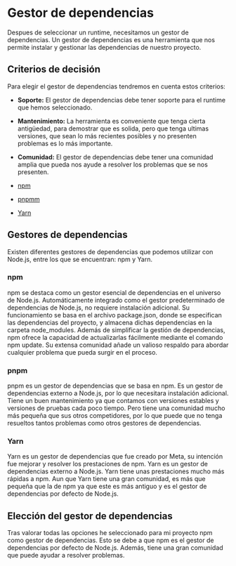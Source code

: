 # Gestor de dependencias

Despues de seleccionar un runtime, necesitamos un gestor de dependencias. Un gestor de dependencias es una herramienta que nos permite instalar y gestionar las dependencias de nuestro proyecto.

## Criterios de decisión

Para elegir el gestor de dependencias tendremos en cuenta estos criterios:

- **Soporte:** El gestor de dependencias debe tener soporte para el runtime que hemos seleccionado.

- **Mantenimiento:** La herramienta es conveniente que tenga cierta antigüedad, para demostrar que es solida, pero que tenga ultimas versiones, que sean lo más recientes posibles y no presenten problemas es lo más importante.

- **Comunidad:** El gestor de dependencias debe tener una comunidad amplia que pueda nos ayude a resolver los problemas que se nos presenten.

- [npm](https://nodejs.org/en/)
- [pnpmm](https://deno.com/)
- [Yarn](https://bun.sh/)

## Gestores de dependencias

Existen diferentes gestores de dependencias que podemos utilizar con Node.js, entre los que se encuentran: npm y Yarn.

### npm

npm se destaca como un gestor esencial de dependencias en el universo de Node.js. Automáticamente integrado como el gestor predeterminado de dependencias de Node.js, no requiere instalación adicional. Su funcionamiento se basa en el archivo package.json, donde se especifican las dependencias del proyecto, y almacena dichas dependencias en la carpeta node_modules. Además de simplificar la gestión de dependencias, npm ofrece la capacidad de actualizarlas fácilmente mediante el comando npm update. Su extensa comunidad añade un valioso respaldo para abordar cualquier problema que pueda surgir en el proceso.

### pnpm

pnpm es un gestor de dependencias que se basa en npm. Es un gestor de dependencias externo a Node.js, por lo que necesitara instalación adicional. Tiene un buen mantenimiento ya que contamos con versiones estables y versiones de pruebas cada poco tiempo. Pero tiene una comunidad mucho más pequeña que sus otros competidores, por lo que puede que no tenga resueltos tantos problemas como otros gestores de dependencias.

### Yarn

Yarn es un gestor de dependencias que fue creado por Meta, su intención fue mejorar y resolver los prestaciones de npm. Yarn es un gestor de dependencias externo a Node.js. Yarn tiene unas prestaciones mucho más rápidas a npm. Aun que Yarn tiene una gran comunidad, es más que pequeña que la de npm ya que este es más antiguo y es el gestor de dependencias por defecto de Node.js.

## Elección del gestor de dependencias

Tras valorar todas las opciones he seleccionado para mi proyecto npm como gestor de dependencias. Esto se debe a que npm es el gestor de dependencias por defecto de Node.js. Además, tiene una gran comunidad que puede ayudar a resolver problemas.